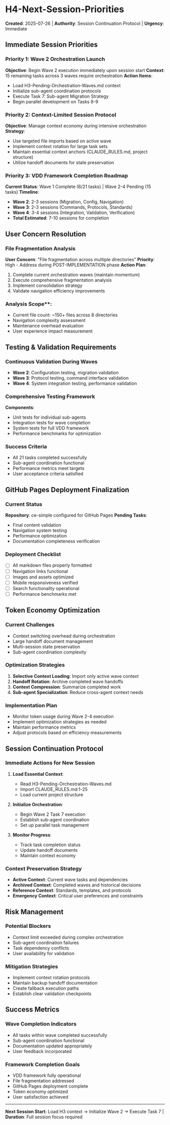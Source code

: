 # H4-Next-Session-Priorities

**Created**: 2025-07-26 | **Authority**: Session Continuation Protocol | **Urgency**: Immediate

## Immediate Session Priorities

### Priority 1: Wave 2 Orchestration Launch
**Objective**: Begin Wave 2 execution immediately upon session start
**Context**: 15 remaining tasks across 3 waves require orchestration
**Action Items**:
- Load H3-Pending-Orchestration-Waves.md context
- Initialize sub-agent coordination protocols  
- Execute Task 7: Sub-agent Migration Strategy
- Begin parallel development on Tasks 8-9

### Priority 2: Context-Limited Session Protocol
**Objective**: Manage context economy during intensive orchestration
**Strategy**:
- Use targeted file imports based on active wave
- Implement context rotation for large task sets
- Maintain essential context anchors (CLAUDE_RULES.md, project structure)
- Utilize handoff documents for state preservation

### Priority 3: VDD Framework Completion Roadmap
**Current Status**: Wave 1 Complete (6/21 tasks) | Wave 2-4 Pending (15 tasks)
**Timeline**:
- **Wave 2**: 2-3 sessions (Migration, Config, Navigation)
- **Wave 3**: 2-3 sessions (Commands, Protocols, Standards) 
- **Wave 4**: 3-4 sessions (Integration, Validation, Verification)
- **Total Estimated**: 7-10 sessions for completion

## User Concern Resolution

### File Fragmentation Analysis
**User Concern**: "File fragmentation across multiple directories"
**Priority**: High - Address during POST-IMPLEMENTATION phase
**Action Plan**:
1. Complete current orchestration waves (maintain momentum)
2. Execute comprehensive fragmentation analysis
3. Implement consolidation strategy
4. Validate navigation efficiency improvements

### Analysis Scope**:
- Current file count: ~150+ files across 8 directories
- Navigation complexity assessment
- Maintenance overhead evaluation
- User experience impact measurement

## Testing & Validation Requirements

### Continuous Validation During Waves
- **Wave 2**: Configuration testing, migration validation
- **Wave 3**: Protocol testing, command interface validation  
- **Wave 4**: System integration testing, performance validation

### Comprehensive Testing Framework
**Components**:
- Unit tests for individual sub-agents
- Integration tests for wave completion
- System tests for full VDD framework
- Performance benchmarks for optimization

### Success Criteria
- All 21 tasks completed successfully
- Sub-agent coordination functional
- Performance metrics meet targets
- User acceptance criteria satisfied

## GitHub Pages Deployment Finalization

### Current Status
**Repository**: ce-simple configured for GitHub Pages
**Pending Tasks**:
- Final content validation
- Navigation system testing
- Performance optimization
- Documentation completeness verification

### Deployment Checklist
- [ ] All markdown files properly formatted
- [ ] Navigation links functional
- [ ] Images and assets optimized
- [ ] Mobile responsiveness verified
- [ ] Search functionality operational
- [ ] Performance benchmarks met

## Token Economy Optimization

### Current Challenges
- Context switching overhead during orchestration
- Large handoff document management
- Multi-session state preservation
- Sub-agent coordination complexity

### Optimization Strategies
1. **Selective Context Loading**: Import only active wave context
2. **Handoff Rotation**: Archive completed wave handoffs
3. **Context Compression**: Summarize completed work
4. **Sub-agent Specialization**: Reduce cross-agent context needs

### Implementation Plan
- Monitor token usage during Wave 2-4 execution
- Implement optimization strategies as needed
- Maintain performance metrics
- Adjust protocols based on efficiency measurements

## Session Continuation Protocol

### Immediate Actions for New Session
1. **Load Essential Context**:
   - Read H3-Pending-Orchestration-Waves.md
   - Import CLAUDE_RULES.md:1-25
   - Load current project structure

2. **Initialize Orchestration**:
   - Begin Wave 2 Task 7 execution
   - Establish sub-agent coordination
   - Set up parallel task management

3. **Monitor Progress**:
   - Track task completion status
   - Update handoff documents
   - Maintain context economy

### Context Preservation Strategy
- **Active Context**: Current wave tasks and dependencies
- **Archived Context**: Completed waves and historical decisions
- **Reference Context**: Standards, templates, and protocols
- **Emergency Context**: Critical user preferences and constraints

## Risk Management

### Potential Blockers
- Context limit exceeded during complex orchestration
- Sub-agent coordination failures
- Task dependency conflicts  
- User availability for validation

### Mitigation Strategies
- Implement context rotation protocols
- Maintain backup handoff documentation
- Create fallback execution paths
- Establish clear validation checkpoints

## Success Metrics

### Wave Completion Indicators
- All tasks within wave completed successfully
- Sub-agent coordination functional
- Documentation updated appropriately
- User feedback incorporated

### Framework Completion Goals
- VDD framework fully operational
- File fragmentation addressed
- GitHub Pages deployment complete
- Token economy optimized
- User satisfaction achieved

---

**Next Session Start**: Load H3 context → Initialize Wave 2 → Execute Task 7 | **Duration**: Full session focus required
